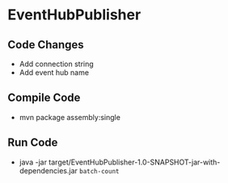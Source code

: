# EventHubPublisher
## Code Changes
* Add connection string
* Add event hub name
## Compile Code
* mvn package assembly:single
## Run Code
* java -jar target/EventHubPublisher-1.0-SNAPSHOT-jar-with-dependencies.jar `batch-count`
